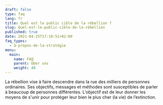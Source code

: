 ```yaml
---
draft: false
type: faq
lang: fr
title: Quel est le public cible de la rébellion ?
slug: Quel-est-le-public-cible-de-la-rébellion
published: true
date: 2021-04-25T17:10:51+02:00
faq_types:
  - à-propos-de-la-stratégie
menu:
  main:
    name: FAQ
    parent: Über uns
    weight: 40
---
```

La rébellion vise à faire descendre dans la rue des milliers de personnes ordinaires. Ses objectifs, messages et méthodes sont susceptibles de parler à beaucoup de personnes différentes. L'objectif est de leur donner les moyens de s'unir pour protéger leur bien le plus cher (la vie) de l’extinction.